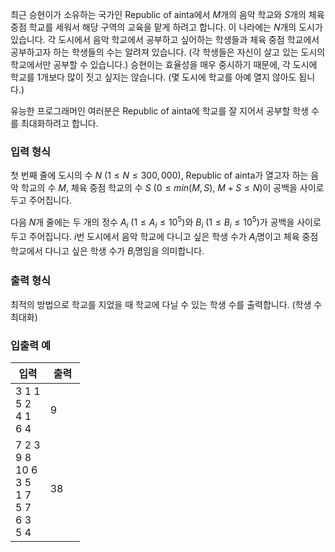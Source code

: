 최근 승현이가 소유하는 국가인 Republic of ainta에서 $M$개의 음악 학교와 $S$개의 체육 중점 학교를 세워서 해당 구역의 교육을 맡게 하려고 합니다. 이 나라에는 $N$개의 도시가 있습니다. 각 도시에서 음악 학교에서 공부하고 싶어하는 학생들과 체육 중점 학교에서 공부하고자 하는 학생들의 수는 알려져 있습니다. (각 학생들은 자신이 살고 있는 도시의 학교에서만 공부할 수 있습니다.) 승현이는 효율성을 매우 중시하기 때문에, 각 도시에 학교를 1개보다 많이 짓고 싶지는 않습니다. (몇 도시에 학교를 아예 열지 않아도 됩니다.)

유능한 프로그래머인 여러분은 Republic of ainta에 학교를 잘 지어서 공부할 학생 수를 최대화하려고 합니다.

### 입력 형식

첫 번째 줄에 도시의 수 $N$ ($1 \le N \le 300,000$), Republic of ainta가 열고자 하는 음악 학교의 수 $M$, 체육 중점 학교의 수 $S$ ($0 \le min(M, S)$, $M+S \le N$)이 공백을 사이로 두고 주어집니다.

다음 $N$개 줄에는 두 개의 정수 $A_{i}$ ($1 \le A_{i} \le 10^{5}$)와 $B_{i}$ ($1 \le B_{i} \le 10^{5}$)가 공백을 사이로 두고 주어집니다. $i$번 도시에서 음악 학교에 다니고 싶은 학생 수가 $A_{i}$명이고 체육 중점 학교에서 다니고 싶은 학생 수가 $B_{i}$명임을 의미합니다.

### 출력 형식

최적의 방법으로 학교를 지었을 때 학교에 다닐 수 있는 학생 수를 출력합니다. (학생 수 최대화)

### 입출력 예


<table class='table table-bordered table-condensed'>
 <thead>
  <tr>
   <th>입력</th>
   <th>출력</th>
  </tr>
 </thead>
 <tbody>
  <tr>
   <td style="width: 50%;" class="code-font">3 1 1<br/>
5 2<br/>
4 1<br/>
6 4</td>
   <td class="code-font">9</td>
  </tr>
  <tr>
   <td style="width: 50%;" class="code-font">7 2 3<br/>
9 8<br/>
10 6<br/>
3 5<br/>
1 7<br/>
5 7<br/>
6 3<br/>
5 4</td>
   <td class="code-font">38</td>
  </tr>
 </tbody>
</table>
